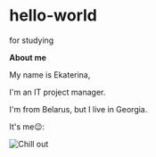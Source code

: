 # hello-world
 for studying


**About me**

My name is Ekaterina,

I'm an IT project manager. 

I'm from Belarus, but I live in Georgia.

It's me😉:

![Chill out](/Kate.JPG)

